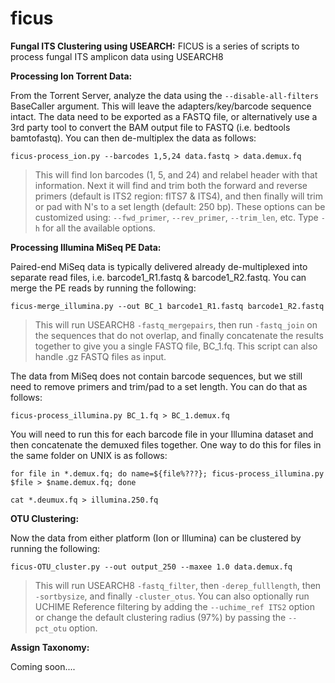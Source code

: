 # ficus
**Fungal ITS Clustering using USEARCH:**
FICUS is a series of scripts to process fungal ITS amplicon data using USEARCH8

**Processing Ion Torrent Data:**

From the Torrent Server, analyze the data using the `--disable-all-filters` BaseCaller argument.  This will leave the adapters/key/barcode sequence intact.  The data need to be exported as a FASTQ file, or alternatively use a 3rd party tool to convert the BAM output file to FASTQ (i.e. bedtools bamtofastq).  You can then de-multiplex the data as follows:

`ficus-process_ion.py --barcodes 1,5,24 data.fastq > data.demux.fq`
>This will find Ion barcodes (1, 5, and 24) and relabel header with that information.  Next it will find and trim both the forward and reverse primers (default is ITS2 region: fITS7 & ITS4), and then finally will trim or pad with N's to a set length (default: 250 bp).  These options can be customized using: `--fwd_primer`, `--rev_primer`, `--trim_len`, etc.  Type `-h` for all the available options.


**Processing Illumina MiSeq PE Data:**

Paired-end MiSeq data is typically delivered already de-multiplexed into separate read files, i.e. barcode1_R1.fastq & barcode1_R2.fastq.  You can merge the PE reads by running the following:

`ficus-merge_illumina.py --out BC_1 barcode1_R1.fastq barcode1_R2.fastq`
>This will run USEARCH8 `-fastq_mergepairs`, then run `-fastq_join` on the sequences that do not overlap, and finally concatenate the results together to give you a single FASTQ file, BC_1.fq.  This script can also handle .gz FASTQ files as input.

The data from MiSeq does not contain barcode sequences, but we still need to remove primers and trim/pad to a set length.  You can do that as follows:

`ficus-process_illumina.py BC_1.fq > BC_1.demux.fq`

You will need to run this for each barcode file in your Illumina dataset and then concatenate the demuxed files together.  One way to do this for files in the same folder on UNIX is as follows:

`for file in *.demux.fq; do name=${file%???}; ficus-process_illumina.py $file > $name.demux.fq; done`

`cat *.deumux.fq > illumina.250.fq`


**OTU Clustering:**

Now the data from either platform (Ion or Illumina) can be clustered by running the following:

`ficus-OTU_cluster.py --out output_250 --maxee 1.0 data.demux.fq`
>This will run USEARCH8 `-fastq_filter`, then `-derep_fulllength`, then `-sortbysize`, and finally `-cluster_otus`.  You can also optionally run UCHIME Reference filtering by adding the `--uchime_ref ITS2` option or change the default clustering radius (97%) by passing the `--pct_otu` option.

**Assign Taxonomy:**

Coming soon....

